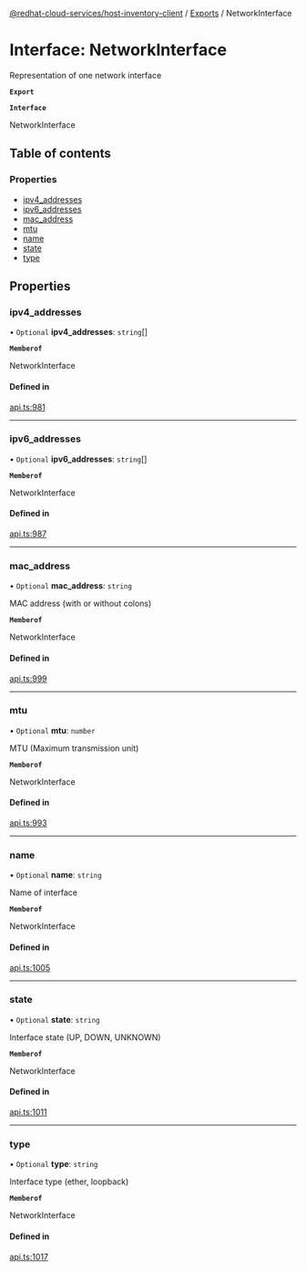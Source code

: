 [@redhat-cloud-services/host-inventory-client](../README.md) / [Exports](../modules.md) / NetworkInterface

# Interface: NetworkInterface

Representation of one network interface

**`Export`**

**`Interface`**

NetworkInterface

## Table of contents

### Properties

- [ipv4\_addresses](NetworkInterface.md#ipv4_addresses)
- [ipv6\_addresses](NetworkInterface.md#ipv6_addresses)
- [mac\_address](NetworkInterface.md#mac_address)
- [mtu](NetworkInterface.md#mtu)
- [name](NetworkInterface.md#name)
- [state](NetworkInterface.md#state)
- [type](NetworkInterface.md#type)

## Properties

### ipv4\_addresses

• `Optional` **ipv4\_addresses**: `string`[]

**`Memberof`**

NetworkInterface

#### Defined in

[api.ts:981](https://github.com/gkarat/javascript-clients/blob/master/packages/host-inventory/api.ts#L981)

___

### ipv6\_addresses

• `Optional` **ipv6\_addresses**: `string`[]

**`Memberof`**

NetworkInterface

#### Defined in

[api.ts:987](https://github.com/gkarat/javascript-clients/blob/master/packages/host-inventory/api.ts#L987)

___

### mac\_address

• `Optional` **mac\_address**: `string`

MAC address (with or without colons)

**`Memberof`**

NetworkInterface

#### Defined in

[api.ts:999](https://github.com/gkarat/javascript-clients/blob/master/packages/host-inventory/api.ts#L999)

___

### mtu

• `Optional` **mtu**: `number`

MTU (Maximum transmission unit)

**`Memberof`**

NetworkInterface

#### Defined in

[api.ts:993](https://github.com/gkarat/javascript-clients/blob/master/packages/host-inventory/api.ts#L993)

___

### name

• `Optional` **name**: `string`

Name of interface

**`Memberof`**

NetworkInterface

#### Defined in

[api.ts:1005](https://github.com/gkarat/javascript-clients/blob/master/packages/host-inventory/api.ts#L1005)

___

### state

• `Optional` **state**: `string`

Interface state (UP, DOWN, UNKNOWN)

**`Memberof`**

NetworkInterface

#### Defined in

[api.ts:1011](https://github.com/gkarat/javascript-clients/blob/master/packages/host-inventory/api.ts#L1011)

___

### type

• `Optional` **type**: `string`

Interface type (ether, loopback)

**`Memberof`**

NetworkInterface

#### Defined in

[api.ts:1017](https://github.com/gkarat/javascript-clients/blob/master/packages/host-inventory/api.ts#L1017)
